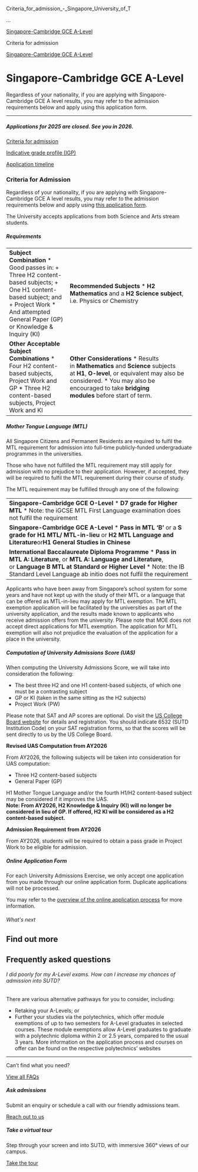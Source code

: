 Criteria_for_admission_-_Singapore_University_of_T



…

 [Singapore-Cambridge GCE A-Level](/admissions/undergraduate/singapore-cambridge-gce-a-level) 

Criteria for admission

[Singapore-Cambridge GCE A-Level](https://www.sutd.edu.sg/admissions/undergraduate/singapore-cambridge-gce-a-level)

Singapore-Cambridge GCE A-Level
===============================

Regardless of your nationality, if you are applying with Singapore-Cambridge GCE A level results, you may refer to the admission requirements below and apply using this application form.

---



##### Applications for 2025 are closed. **See you in 2026.**

[Criteria for admission](/admissions/undergraduate/singapore-cambridge-gce-a-level/criteria-for-admission/#tabs)

[Indicative grade profile (IGP)](/admissions/undergraduate/singapore-cambridge-gce-a-level/indicative-grade-profile-igp/#tabs)

[Application timeline](/admissions/undergraduate/singapore-cambridge-gce-a-level/application-timeline/#tabs)

### Criteria for Admission

Regardless of your nationality, if you are applying with Singapore-Cambridge GCE A level results, you may refer to the admission requirements below and apply using [this application form](https://admission.sutd.edu.sg/psp/CSADM1PRD/APPLICANT/HRMS/?cmd=login&languageCd=ENG&).

The University accepts applications from both Science and Arts stream students.

##### **Requirements**

|  |  |
| --- | --- |
| **Subject Combination**  * Good passes in:   + Three H2 content-based subjects;   + One H1 content-based subject; and   + Project Work * And attempted General Paper (GP) or Knowledge & Inquiry (KI) | **Recommended Subjects**  * **H2 Mathematics** and a **H2 Science subject**, i.e. Physics or Chemistry |
| ​**Other Acceptable Subject Combinations**  * Four H2 content-based subjects, Project Work and GP * Three H2 content-based subjects, Project Work and KI | **Other Considerations**  * Results in **Mathematics** and **Science** subjects at **H1**, **O-level**, or equivalent may also be considered. * You may also be encouraged to take **bridging modules** before start of term. |

##### **Mother Tongue Language (MTL)**

All Singapore Citizens and Permanent Residents are required to fulfil the MTL requirement for admission into full-time publicly-funded undergraduate programmes in the universities.

Those who have not fulfilled the MTL requirement may still apply for admission with no prejudice to their application. However, if accepted, they will be required to fulfil the MTL requirement during their course of study.

The MTL requirement may be fulfilled through any one of the following:

|  |
| --- |
| **Singapore-Cambridge GCE O-Level**  * **D7 grade for Higher MTL** * Note: the iGCSE MTL First Language examination does not fulfil the requirement |
| **Singapore-Cambridge GCE A-Level**  * **Pass in MTL ‘B’** or a **S grade for H1 MTL/ MTL-in-lieu** or **H2 MTL Language and Literature**or**H1 General Studies in Chinese** |
| **International Baccalaureate Diploma Programme**  * **Pass in MTL A: Literature**, or **MTL A: Language and Literature**, or **Language B MTL at Standard or Higher Level** * Note: the IB Standard Level Language ab initio does not fulfil the requirement |

Applicants who have been away from Singapore’s school system for some years and have not kept up with the study of their MTL or a language that can be offered as MTL-in-lieu may apply for MTL exemption. The MTL exemption application will be facilitated by the universities as part of the university application, and the results made known to applicants who receive admission offers from the university. Please note that MOE does not accept direct applications for MTL exemption. The application for MTL exemption will also not prejudice the evaluation of the application for a place in the university.

##### **Computation of University Admissions Score (UAS)**

When computing the University Admissions Score, we will take into consideration the following:

* The best three H2 and one H1 content-based subjects, of which one must be a contrasting subject
* GP or KI (taken in the same sitting as the H2 subjects)
* Project Work (PW)

Please note that SAT and AP scores are optional. Do visit the [US College Board website](https://www.collegeboard.org/) for details and registration. You should indicate 6532 (SUTD Institution Code) on your SAT registration forms, so that the scores will be sent directly to us by the US College Board.

**Revised UAS Computation from AY2026**

From AY2026, the following subjects will be taken into consideration for UAS computation:

* Three H2 content-based subjects
* General Paper (GP)

H1 Mother Tongue Language and/or the fourth H1/H2 content-based subject may be considered if it improves the UAS.  
**Note: From AY2026, H2 Knowledge & Inquiry (KI) will no longer be considered in lieu of GP. If offered, H2 KI will be considered as a H2 content-based subject.**

**Admission Requirement from AY2026**

From AY2026, students will be required to obtain a pass grade in Project Work to be eligible for admission.

##### **Online Application Form**

For each University Admissions Exercise, we only accept one application from you made through our online application form. Duplicate applications will not be processed.

You may refer to the [overview of the online application process](/admissions/undergraduate/application-guide/) for more information.

###### What's next

Find out more
-------------

Frequently asked questions
--------------------------

###### I did poorly for my A-Level exams. How can I increase my chances of admission into SUTD?

There are various alternative pathways for you to consider, including:

* Retaking your A-Levels; or
* Further your studies via the polytechnics, which offer module exemptions of up to two semesters for A-Level graduates in selected courses. These module exemptions allow A-Level graduates to graduate with a polytechnic diploma within 2 or 2.5 years, compared to the usual 3 years. More information on the application process and courses on offer can be found on the respective polytechnics’ websites

---

Can’t find what you need?

[View all FAQs](/admissions/undergraduate/faq/?faq-category=1652)

##### Ask admissions

Submit an enquiry or schedule a call with our friendly admissions team.

[Reach out to us](/admissions/undergraduate/ask-admissions/)

##### Take a virtual tour

Step through your screen and into SUTD, with immersive 360° views of our campus.

[Take the tour](https://virtualtour.sutd.edu.sg/)


